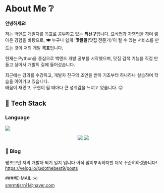  # About Me ❔
**안녕하세요!**

저는 백엔드 개발자를 목표로 공부하고 있는 **최선구**입니다.
요식업과 자영업을 하며 쌓아온 경험을 바탕으로, 🍽
누구나 쉽게 ‘**맛잘알**(맛집 전문가)’이 될 수 있는 서비스를 만드는 것이 
저의 개발 **목표**입니다.

현재는 Python을 중심으로 백엔드 개발 공부를 시작했으며,
맛집 검색 기능을 직접 만들고 싶어서 개발의 길에 들어섰습니다.

최근에는 강의를 수강하고, 개발자 친구의 조언을 받아
기초부터 하나하나 실습하며 학습을 이어가고 있습니다.<br/>
배움이 재밌고, 구현이 될 때마다 큰 성취감을 느끼고 있습니다. 😊

 
  ## 🧱 Tech Stack
  ### Language

  <img src="https://img.shields.io/badge/Python-3776AB?style=flat-square&logo=Python&logoColor=white"/>

<p align="center">
  <img src="https://github-readme-stats.vercel.app/api?username=dothebest9&show_icons=true&theme=default" />
  <img src="https://github-readme-stats.vercel.app/api/top-langs/?username=dothebest9&layout=compact" />
</p>




  ### 📜 Blog
쌩초보인 저의 개발자 되기 일지 입니다
아직 많이부족하지만 더욱 꾸준히하겠습니다!
<br/>
https://velog.io/@dothebest9/posts

####E-MAIL ✉️
<br/>
smrmtjsrn11@naver.com
